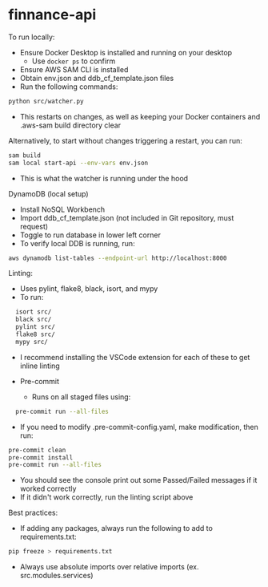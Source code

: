 # finnance-api
To run locally: 
- Ensure Docker Desktop is installed and running on your desktop
  - Use `docker ps` to confirm
- Ensure AWS SAM CLI is installed
- Obtain env.json and ddb_cf_template.json files
- Run the following commands:
```bash
python src/watcher.py
```
- This restarts on changes, as well as keeping your Docker containers and .aws-sam build directory clear

Alternatively, to start without changes triggering a restart, you can run:
```bash
sam build
sam local start-api --env-vars env.json
```
- This is what the watcher is running under the hood 

DynamoDB (local setup)
  - Install NoSQL Workbench 
  - Import ddb_cf_template.json (not included in Git repository, must request)
  - Toggle to run database in lower left corner
  - To verify local DDB is running, run:
```bash
aws dynamodb list-tables --endpoint-url http://localhost:8000
```

Linting: 
- Uses pylint, flake8, black, isort, and mypy
- To run:
```bash
  isort src/
  black src/
  pylint src/
  flake8 src/
  mypy src/
```
- I recommend installing the VSCode extension for each of these to get inline linting

- Pre-commit
  - Runs on all staged files using:
```bash
  pre-commit run --all-files
```
  - If you need to modify .pre-commit-config.yaml, make modification, then run:
```bash
pre-commit clean
pre-commit install
pre-commit run --all-files
```
  - You should see the console print out some Passed/Failed messages if it worked correctly
  - If it didn't work correctly, run the linting script above



Best practices:
- If adding any packages, always run the following to add to requirements.txt:
```bash
pip freeze > requirements.txt
```
- Always use absolute imports over relative imports (ex. src.modules.services)